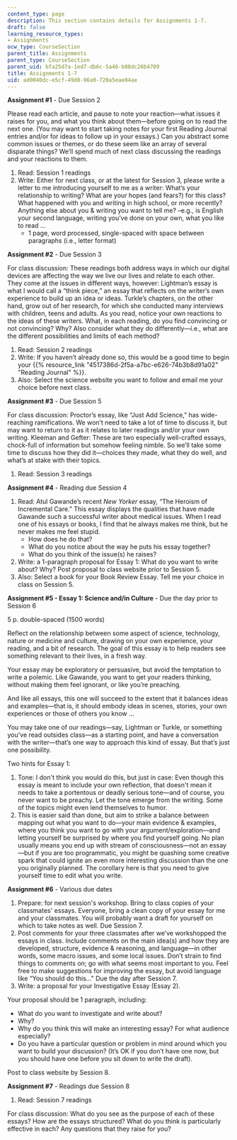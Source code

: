 ```yaml
---
content_type: page
description: This section contains details for Assignments 1-7.
draft: false
learning_resource_types:
- Assignments
ocw_type: CourseSection
parent_title: Assignments
parent_type: CourseSection
parent_uid: bfa25d7a-1ed7-db6c-5a46-b08dc26b4709
title: Assignments 1-7
uid: ad0040dc-e5cf-49d8-96a9-720a5eae04ae
---
```

**Assignment #1** - Due Session 2

Please read each article, and pause to note your reaction—what issues it raises for you, and what you think about them—before going on to read the next one. (You may want to start taking notes for your first Reading Journal entries and/or for ideas to follow up in your essays.) Can you abstract some common issues or themes, or do these seem like an array of several disparate things? We’ll spend much of next class discussing the readings and your reactions to them.

1. Read: Session 1 readings
2. Write: Either for next class, or at the latest for Session 3, please write a letter to me introducing yourself to me as a writer: What’s your relationship to writing? What are your hopes (and fears?) for this class? What happened with you and writing in high school, or more recently? Anything else about you & writing you want to tell me? –e.g., is English your second language, writing you’ve done on your own, what you like to read …
    - 1 page, word processed, single-spaced with space between paragraphs (i.e., letter format)

**Assignment #2** - Due Session 3

For class discussion: These readings both address ways in which our digital devices are affecting the way we live our lives and relate to each other. They come at the issues in different ways, however: Lightman’s essay is what I would call a “think piece,” an essay that reflects on the writer’s own experience to build up an idea or ideas. Turkle’s chapters, on the other hand, grow out of her research, for which she conducted many interviews with children, teens and adults. As you read, notice your own reactions to the ideas of these writers. What, in each reading, do you find convincing or not convincing? Why? Also consider what they do differently—i.e., what are the different possibilities and limits of each method?

1. Read: Session 2 readings
2. Write: If you haven’t already done so, this would be a good time to begin your {{% resource_link "4517386d-2f5a-a7bc-e626-74b3b8d91a02" "Reading Journal" %}}.
3. Also: Select the science website you want to follow and email me your choice before next class.

**Assignment #3** - Due Session 5

For class discussion: Proctor’s essay, like “Just Add Science,” has wide-reaching ramifications. We won’t need to take a lot of time to discuss it, but may want to return to it as it relates to later readings and/or your own writing. Kleeman and Gefter: These are two especially well-crafted essays, chock-full of information but somehow feeling nimble. So we’ll take some time to discuss how they did it—choices they made, what they do well, and what’s at stake with their topics.

1. Read: Session 3 readings

**Assignment #4** - Reading due Session 4

1. Read: Atul Gawande’s recent *New Yorker* essay, “The Heroism of Incremental Care.” This essay displays the qualities that have made Gawande such a successful writer about medical issues. When I read one of his essays or books, I find that he always makes me think, but he never makes me feel stupid.
    - How does he do that?
    - What do you notice about the way he puts his essay together?
    - What do you think of the issue(s) he raises?
2. Write: a 1-paragraph proposal for Essay 1: What do you want to write about? Why? Post proposal to class website prior to Session 5.
3. Also: Select a book for your Book Review Essay. Tell me your choice in class on Session 5.

**Assignment #5 - Essay 1: Science and/in Culture** - Due the day prior to Session 6

5 p. double-spaced (1500 words)

Reflect on the relationship between some aspect of science, technology, nature or medicine and culture, drawing on your own experience, your reading, and a bit of research. The goal of this essay is to help readers see something relevant to their lives, in a fresh way.

Your essay may be exploratory or persuasive, but avoid the temptation to write a polemic. Like Gawande, you want to get your readers thinking, without making them feel ignorant, or like you’re preaching.

And like all essays, this one will succeed to the extent that it balances ideas and examples—that is, it should embody ideas in scenes, stories, your own experiences or those of others you know …

You may take one of our readings—say, Lightman or Turkle, or something you’ve read outsides class—as a starting point, and have a conversation with the writer—that’s one way to approach this kind of essay. But that’s just one possibility.

Two hints for Essay 1:

1. Tone: I don't think you would do this, but just in case: Even though this essay is meant to include your own reflection, that doesn't mean it needs to take a portentous or deadly serious tone—and of course, you never want to be preachy. Let the tone emerge from the writing. Some of the topics might even lend themselves to humor.
2. This is easier said than done, but aim to strike a balance between mapping out what you want to do—your main evidence & examples, where you think you want to go with your argument/exploration—and letting yourself be surprised by where you find yourself going. No plan usually means you end up with stream of consciousness—not an essay—but if you are too programmatic, you might be quashing some creative spark that could ignite an even more interesting discussion than the one you originally planned. The corollary here is that you need to give yourself time to edit what you write.

**Assignment #6** - Various due dates

1. Prepare: for next session's workshop. Bring to class copies of your classmates' essays. Everyone, bring a clean copy of your essay for me and your classmates. You will probably want a draft for yourself on which to take notes as well. Due Session 7.
2. Post comments for your three classmates after we’ve workshopped the essays in class. Include comments on the main idea(s) and how they are developed, structure, evidence & reasoning, and language—in other words, some macro issues, and some local issues. Don’t strain to find things to comments on; go with what seems most important to you. Feel free to make suggestions for improving the essay, but avoid language like “You should do this…" Due the day after Session 7.
3. Write: a proposal for your Investigative Essay (Essay 2).

Your proposal should be 1 paragraph, including:

- What do you want to investigate and write about?
- Why?
- Why do you think this will make an interesting essay? For what audience especially?
- Do you have a particular question or problem in mind around which you want to build your discussion? (It’s OK if you don’t have one now, but you should have one before you sit down to write the draft).

Post to class website by Session 8.

**Assignment #7** - Readings due Session 8

1. Read: Session 7 readings

For class discussion: What do you see as the purpose of each of these essays? How are the essays structured? What do you think is particularly effective in each? Any questions that they raise for you?